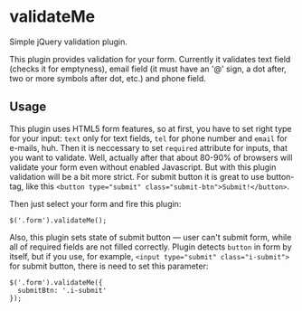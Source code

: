 # validateMe
Simple jQuery validation plugin.

This plugin provides validation for your form. Currently it validates text field (checks it for emptyness), email field (it must have an '@' sign, a dot after, two or more symbols after dot, etc.) and phone field.

## Usage

This plugin uses HTML5 form features, so at first, you have to set right type for your input: `text` only for text fields, `tel` for phone number and `email` for e-mails, huh. Then it is neccessary to set `required` attribute for inputs, that you want to validate. Well, actually after that about 80-90% of browsers will validate your form even without enabled Javascript. But with this plugin validation will be a bit more strict. For submit button it is great to use button-tag, like this `<button type="submit" class="submit-btn">Submit!</button>`.

Then just select your form and fire this plugin:

    $('.form').validateMe();

Also, this plugin sets state of submit button — user can't submit form, while all of required fields are not filled correctly. Plugin detects `button` in form by itself, but if you use, for example, `<input type="submit" class="i-submit">` for submit button, there is need to set this parameter:

    $('.form').validateMe({
      submitBtn: '.i-submit'
    });

